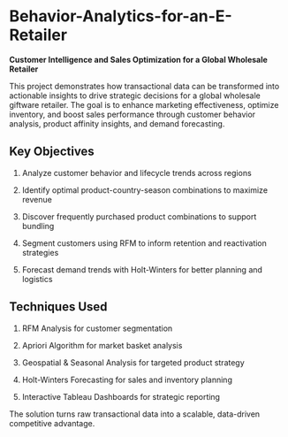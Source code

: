 # Behavior-Analytics-for-an-E-Retailer

**Customer Intelligence and Sales Optimization for a Global Wholesale Retailer**

This project demonstrates how transactional data can be transformed into actionable insights to drive strategic decisions for a global wholesale giftware retailer. The goal is to enhance marketing effectiveness, optimize inventory, and boost sales performance through customer behavior analysis, product affinity insights, and demand forecasting.


## Key Objectives

1. Analyze customer behavior and lifecycle trends across regions

2. Identify optimal product-country-season combinations to maximize revenue

3. Discover frequently purchased product combinations to support bundling

4. Segment customers using RFM to inform retention and reactivation strategies

5. Forecast demand trends with Holt-Winters for better planning and logistics

## Techniques Used

1. RFM Analysis for customer segmentation

2. Apriori Algorithm for market basket analysis

3. Geospatial & Seasonal Analysis for targeted product strategy

4. Holt-Winters Forecasting for sales and inventory planning

5. Interactive Tableau Dashboards for strategic reporting


The solution turns raw transactional data into a scalable, data-driven competitive advantage.
